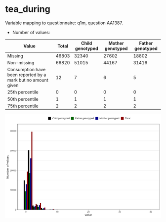 # tea_during
Variable mapping to questionnaire: q1m, question AA1387.
- Number of values:

| Value | Total | Child genotyped | Mother genotyped | Father genotyped |
| ----- | ----- | --------------- | ---------------- | ---------------- |
| Missing | 46803 | 32340 | 27602 | 18802 |
| Non-missing | 66820 | 51015 | 44167 | 31416 |
| Consumption have been reported by a mark but no amount given | 12 | 7 | 6 |5 |
| 25th percentile | 0 | 0 | 0 | 0 |
| 50th percentile | 1 | 1 | 1 | 1 |
| 75th percentile | 2 | 2 | 2 | 2 |



![](tea_during_n.png)



